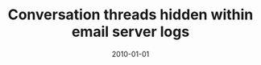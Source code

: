 ---
# Documentation: https://wowchemy.com/docs/managing-content/

title: Conversation threads hidden within email server logs
subtitle: ''
summary: ''
authors:
- Sebastian Palus
- kazienko
tags: []
categories: []
date: '2010-01-01'
lastmod: 2022-10-07T05:49:23Z
featured: false
draft: false

# Featured image
# To use, add an image named `featured.jpg/png` to your page's folder.
# Focal points: Smart, Center, TopLeft, Top, TopRight, Left, Right, BottomLeft, Bottom, BottomRight.
image:
  caption: ''
  focal_point: ''
  preview_only: false

# Projects (optional).
#   Associate this post with one or more of your projects.
#   Simply enter your project's folder or file name without extension.
#   E.g. `projects = ["internal-project"]` references `content/project/deep-learning/index.md`.
#   Otherwise, set `projects = []`.
projects: []
publishDate: '2022-10-07T05:49:21.963023Z'
publication_types:
- '6'
abstract: ''
publication: '*Knowledge management, information systems, e-learning, and sustainability
  research : Third World Summit on the Knowledge Society, WSKS 2010, Corfu, Greece,
  September 22-24, 2010 : proceedings. Pt. 1*'
doi: 10.1007/978-3-642-16318-0_49
---
